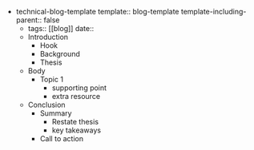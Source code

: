 - technical-blog-template
  template:: blog-template
  template-including-parent:: false
	- tags:: [[blog]]
	  date::
	- Introduction
		- Hook
		- Background
		- Thesis
	- Body
		- Topic 1
			- supporting point
			- extra resource
	- Conclusion
		- Summary
			- Restate thesis
			- key takeaways
		- Call to action